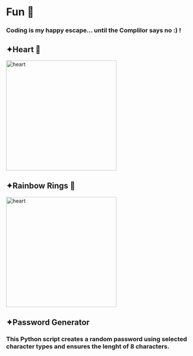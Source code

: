 # Fun 🌼
### Coding is my happy escape... until the Complilor says no :) !

## ✦Heart 💖
<img src="https://github.com/user-attachments/assets/c59df176-8730-41c2-adaf-bfcb47bb6ced" alt="heart" width="300" />


##

## ✦Rainbow Rings 🌈
<img src="https://github.com/user-attachments/assets/e1474c6b-8bb9-47fc-903a-ea261ec6834f" alt="heart" width="300" />

##

## ✦Password Generator 
### This Python script creates a random password using selected character types and ensures the lenght of 8 characters.
